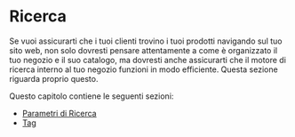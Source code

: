# Ricerca

Se vuoi assicurarti che i tuoi clienti trovino i tuoi prodotti navigando sul tuo sito web, non solo dovresti pensare attentamente a come è organizzato il tuo negozio e il suo catalogo, ma dovresti anche assicurarti che il motore di ricerca interno al tuo negozio funzioni in modo efficiente. Questa sezione riguarda proprio questo.

Questo capitolo contiene le seguenti sezioni:

* [Parametri di Ricerca](parametri-di-ricerca.md)
* [Tag](tag.md)

